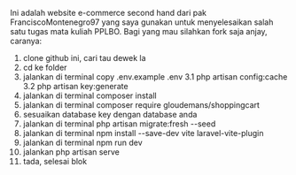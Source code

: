 Ini adalah website e-commerce second hand dari pak FranciscoMontenegro97 yang saya gunakan untuk menyelesaikan salah satu tugas mata kuliah PPLBO. Bagi yang mau silahkan fork saja anjay, caranya:
1. clone github ini, cari tau dewek la
2. cd ke folder
3. jalankan di terminal copy .env.example .env
3.1 php artisan config:cache
3.2 php artisan key:generate
4. jalankan di terminal composer install
5. jalankan di terminal composer require gloudemans/shoppingcart
5. sesuaikan database key dengan database anda
6. jalankan di terminal php artisan migrate:fresh --seed
7. jalankan di terminal npm install --save-dev vite laravel-vite-plugin
8. jalankan di terminal npm run dev
9. jalankan php artisan serve
10. tada, selesai blok
